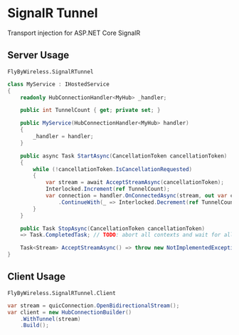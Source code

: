 # SignalR Tunnel
Transport injection for ASP.NET Core SignalR

## Server Usage
`FlyByWireless.SignalRTunnel`
```cs
class MyService : IHostedService
{
	readonly HubConnectionHandler<MyHub> _handler;

	public int TunnelCount { get; private set; }

	public MyService(HubConnectionHandler<MyHub> handler)
	{
		_handler = handler;
	}

	public async Task StartAsync(CancellationToken cancellationToken)
	{
		while (!cancellationToken.IsCancellationRequested)
		{
			var stream = await AcceptStreamAsync(cancellationToken);
			Interlocked.Increment(ref TunnelCount);
			var connection = handler.OnConnectedAsync(stream, out var context)
				.ContinueWith(_ => Interlocked.Decrement(ref TunnelCount));
		}
	}

	public Task StopAsync(CancellationToken cancellationToken)
	=> Task.CompletedTask; // TODO: abort all contexts and wait for all connections to complete

	Task<Stream> AcceptStreamAsync() => throw new NotImplementedException();
}
```

## Client Usage
`FlyByWireless.SignalRTunnel.Client`
```cs
var stream = quicConnection.OpenBidirectionalStream();
var client = new HubConnectionBuilder()
	.WithTunnel(stream)
	.Build();
```